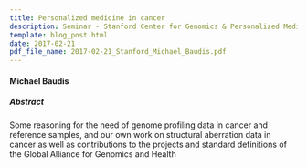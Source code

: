 ```yaml
---
title: Personalized medicine in cancer
description: Seminar - Stanford Center for Genomics & Personalized Medicine
template: blog_post.html 
date: 2017-02-21
pdf_file_name: 2017-02-21_Stanford_Michael_Baudis.pdf
---
```


#### Michael Baudis

##### Abstract

Some reasoning for the need of genome profiling data in cancer and reference samples, and our own work on structural aberration data in cancer as well as contributions to the projects and standard definitions of the Global Alliance for Genomics and Health